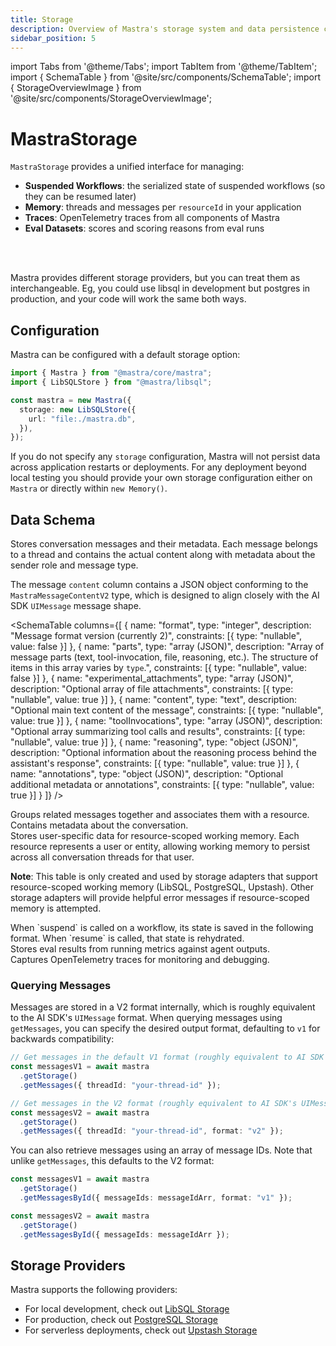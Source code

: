```yaml
---
title: Storage
description: Overview of Mastra's storage system and data persistence capabilities.
sidebar_position: 5
---
```


import Tabs from '@theme/Tabs';
import TabItem from '@theme/TabItem';
import { SchemaTable } from '@site/src/components/SchemaTable';
import { StorageOverviewImage } from '@site/src/components/StorageOverviewImage';

# MastraStorage

`MastraStorage` provides a unified interface for managing:

- **Suspended Workflows**: the serialized state of suspended workflows (so they can be resumed later)
- **Memory**: threads and messages per `resourceId` in your application
- **Traces**: OpenTelemetry traces from all components of Mastra
- **Eval Datasets**: scores and scoring reasons from eval runs

<br />

<br />

<StorageOverviewImage />

Mastra provides different storage providers, but you can treat them as interchangeable. Eg, you could use libsql in development but postgres in production, and your code will work the same both ways.

## Configuration

Mastra can be configured with a default storage option:

```typescript copy
import { Mastra } from "@mastra/core/mastra";
import { LibSQLStore } from "@mastra/libsql";

const mastra = new Mastra({
  storage: new LibSQLStore({
    url: "file:./mastra.db",
  }),
});
```

If you do not specify any `storage` configuration, Mastra will not persist data across application restarts or deployments. For any
deployment beyond local testing you should provide your own storage
configuration either on `Mastra` or directly within `new Memory()`.

## Data Schema

<Tabs>
  <TabItem value="messages" label="Messages">
Stores conversation messages and their metadata. Each message belongs to a thread and contains the actual content along with metadata about the sender role and message type.

<br />
<SchemaTable
  columns={[
    {
      name: "id",
      type: "uuidv4",
      description: "Unique identifier for the message (format: `xxxxxxxx-xxxx-xxxx-xxxx-xxxxxxxxxxxx`)",
      constraints: [
        { type: "primaryKey" },
        { type: "nullable", value: false }
      ]
    },
    {
      name: "thread_id",
      type: "uuidv4",
      description: "Parent thread reference",
      constraints: [
        { type: "foreignKey", value: "threads.id" },
        { type: "nullable", value: false }
      ]
    },
    {
      name: "resourceId",
      type: "uuidv4",
      description: "ID of the resource that owns this message",
      constraints: [
        { type: "nullable", value: true }
      ]
    },
    {
      name: "content",
      type: "text",
      description: "JSON of the message content in V2 format. Example: `{ format: 2, parts: [...] }`",
      constraints: [{ type: "nullable", value: false }]
    },
    {
      name: "role",
      type: "text",
      description: "Enum of `user | assistant`",
      constraints: [{ type: "nullable", value: false }]
    },
    {
      name: "createdAt",
      type: "timestamp",
      description: "Used for thread message ordering",
      constraints: [{ type: "nullable", value: false }]
    }
  ]}
/>

The message `content` column contains a JSON object conforming to the `MastraMessageContentV2` type, which is designed to align closely with the AI SDK `UIMessage` message shape.

<SchemaTable
columns={[
{
name: "format",
type: "integer",
description: "Message format version (currently 2)",
constraints: [{ type: "nullable", value: false }]
},
{
name: "parts",
type: "array (JSON)",
description: "Array of message parts (text, tool-invocation, file, reasoning, etc.). The structure of items in this array varies by `type`.",
constraints: [{ type: "nullable", value: false }]
},
{
name: "experimental_attachments",
type: "array (JSON)",
description: "Optional array of file attachments",
constraints: [{ type: "nullable", value: true }]
},
{
name: "content",
type: "text",
description: "Optional main text content of the message",
constraints: [{ type: "nullable", value: true }]
},
{
name: "toolInvocations",
type: "array (JSON)",
description: "Optional array summarizing tool calls and results",
constraints: [{ type: "nullable", value: true }]
},
{
name: "reasoning",
type: "object (JSON)",
description: "Optional information about the reasoning process behind the assistant's response",
constraints: [{ type: "nullable", value: true }]
},
{
name: "annotations",
type: "object (JSON)",
description: "Optional additional metadata or annotations",
constraints: [{ type: "nullable", value: true }]
}
]}
/>

</TabItem>

  <TabItem value="threads" label="Threads">
Groups related messages together and associates them with a resource. Contains metadata about the conversation.

<br />
<SchemaTable
  columns={[
    {
      name: "id",
      type: "uuidv4",
      description: "Unique identifier for the thread (format: `xxxxxxxx-xxxx-xxxx-xxxx-xxxxxxxxxxxx`)",
      constraints: [
        { type: "primaryKey" },
        { type: "nullable", value: false }
      ]
    },
    {
      name: "resourceId",
      type: "text",
      description: "Primary identifier of the external resource this thread is associated with. Used to group and retrieve related threads.",
      constraints: [{ type: "nullable", value: false }]
    },
    {
      name: "title",
      type: "text",
      description: "Title of the conversation thread",
      constraints: [{ type: "nullable", value: false }]
    },
    {
      name: "metadata",
      type: "text",
      description: "Custom thread metadata as stringified JSON. Example:",
      example: {
        category: "support",
        priority: 1
      }
    },
    {
      name: "createdAt",
      type: "timestamp",
      constraints: [{ type: "nullable", value: false }]
    },
    {
      name: "updatedAt",
      type: "timestamp",
      description: "Used for thread ordering history",
      constraints: [{ type: "nullable", value: false }]
    }
  ]}
/>

</TabItem>
  <TabItem value="resources" label="Resources">
Stores user-specific data for resource-scoped working memory. Each resource represents a user or entity, allowing working memory to persist across all conversation threads for that user.

<br />
<SchemaTable
  columns={[
    {
      name: "id",
      type: "text",
      description: "Resource identifier (user or entity ID) - same as resourceId used in threads and agent calls",
      constraints: [
        { type: "primaryKey" },
        { type: "nullable", value: false }
      ]
    },
    {
      name: "workingMemory",
      type: "text",
      description: "Persistent working memory data as Markdown text. Contains user profile, preferences, and contextual information that persists across conversation threads.",
      constraints: [{ type: "nullable", value: true }]
    },
    {
      name: "metadata",
      type: "jsonb",
      description: "Additional resource metadata as JSON. Example:",
      example: {
        preferences: { language: "en", timezone: "UTC" },
        tags: ["premium", "beta-user"]
      },
      constraints: [{ type: "nullable", value: true }]
    },
    {
      name: "createdAt",
      type: "timestamp",
      description: "When the resource record was first created",
      constraints: [{ type: "nullable", value: false }]
    },
    {
      name: "updatedAt",
      type: "timestamp",
      description: "When the working memory was last updated",
      constraints: [{ type: "nullable", value: false }]
    }
  ]}
/>

**Note**: This table is only created and used by storage adapters that support resource-scoped working memory (LibSQL, PostgreSQL, Upstash). Other storage adapters will provide helpful error messages if resource-scoped memory is attempted.

</TabItem>
  <TabItem value="workflows" label="Workflows">
When `suspend` is called on a workflow, its state is saved in the following format. When `resume` is called, that state is rehydrated.

<br />
<SchemaTable
  columns={[
    {
      name: "workflow_name",
      type: "text",
      description: "Name of the workflow",
      constraints: [{ type: "nullable", value: false }]
    },
    {
      name: "run_id",
      type: "uuidv4",
      description: "Unique identifier for the workflow execution. Used to track state across suspend/resume cycles (format: `xxxxxxxx-xxxx-xxxx-xxxx-xxxxxxxxxxxx`)",
      constraints: [{ type: "nullable", value: false }]
    },
    {
      name: "snapshot",
      type: "text",
      description: "Serialized workflow state as JSON. Example:",
      example: {
        value: { currentState: 'running' },
        context: {
          stepResults: {},
          attempts: {},
          triggerData: {}
        },
        activePaths: [],
        runId: '550e8400-e29b-41d4-a716-446655440000',
        timestamp: 1648176000000
      },
      constraints: [{ type: "nullable", value: false }]
    },
    {
      name: "createdAt",
      type: "timestamp",
      constraints: [{ type: "nullable", value: false }]
    },
    {
      name: "updatedAt",
      type: "timestamp",
      description: "Last modification time, used to track state changes during workflow execution",
      constraints: [{ type: "nullable", value: false }]
    }
  ]}
/>
  </TabItem>
  <TabItem value="eval-datasets" label="Eval Datasets">
Stores eval results from running metrics against agent outputs.

<br />
<SchemaTable
  columns={[
    {
      name: "input",
      type: "text",
      description: "Input provided to the agent",
      constraints: [{ type: "nullable", value: false }]
    },
    {
      name: "output",
      type: "text",
      description: "Output generated by the agent",
      constraints: [{ type: "nullable", value: false }]
    },
    {
      name: "result",
      type: "jsonb",
      description: "Eval result data that includes score and details. Example:",
      example: {
        score: 0.95,
        details: {
          reason: "Response accurately reflects source material",
          citations: ["page 1", "page 3"]
        }
      },
      constraints: [{ type: "nullable", value: false }]
    },
    {
      name: "agent_name",
      type: "text",
      constraints: [{ type: "nullable", value: false }]
    },
    {
      name: "metric_name",
      type: "text",
      description: "e.g Faithfulness, Hallucination, etc.",
      constraints: [{ type: "nullable", value: false }]
    },
    {
      name: "instructions",
      type: "text",
      description: "System prompt or instructions for the agent",
      constraints: [{ type: "nullable", value: false }]
    },
    {
      name: "test_info",
      type: "jsonb",
      description: "Additional test metadata and configuration",
      constraints: [{ type: "nullable", value: false }]
    },
    {
      name: "global_run_id",
      type: "uuidv4",
      description: "Groups related evaluation runs (e.g. all unit tests in a CI run)",
      constraints: [{ type: "nullable", value: false }]
    },
    {
      name: "run_id",
      type: "uuidv4",
      description: "Unique identifier for the run being evaluated (format: `xxxxxxxx-xxxx-xxxx-xxxx-xxxxxxxxxxxx`)",
      constraints: [{ type: "nullable", value: false }]
    },
    {
      name: "created_at",
      type: "timestamp",
      constraints: [{ type: "nullable", value: false }]
    }
  ]}
/>
  </TabItem>
  <TabItem value="captures-opentelemetry-traces-for-monitoring-and-de" label="Captures OpenTelemetry traces for monitoring and de">
Captures OpenTelemetry traces for monitoring and debugging.

<br />
<SchemaTable
  columns={[
    {
      name: "id",
      type: "text",
      description: "Unique trace identifier",
      constraints: [
        { type: "nullable", value: false },
        { type: "primaryKey" }
      ]
    },
    {
      name: "parentSpanId",
      type: "text",
      description: "ID of the parent span. Null if span is top level",
    },
    {
      name: "name",
      type: "text",
      description: "Hierarchical operation name (e.g. `workflow.myWorkflow.execute`, `http.request`, `database.query`)",
      constraints: [{ type: "nullable", value: false }],
    },
    {
      name: "traceId",
      type: "text",
      description: "Root trace identifier that groups related spans",
      constraints: [{ type: "nullable", value: false }]
    },
    {
      name: "scope",
      type: "text",
      description: "Library/package/service that created the span (e.g. `@mastra/core`, `express`, `pg`)",
      constraints: [{ type: "nullable", value: false }]
    },
    {
      name: "kind",
      type: "integer",
      description: "`INTERNAL` (0, within process), `CLIENT` (1, outgoing calls), `SERVER` (2, incoming calls), `PRODUCER` (3, async job creation), `CONSUMER` (4, async job processing)",
      constraints: [{ type: "nullable", value: false }]
    },
    {
      name: "attributes",
      type: "jsonb",
      description: "User defined key-value pairs that contain span metadata",
    },
    {
      name: "status",
      type: "jsonb",
      description: "JSON object with `code` (UNSET=0, ERROR=1, OK=2) and optional `message`. Example:",
      example: {
        code: 1,
        message: "HTTP request failed with status 500"
      }
    },
    {
      name: "events",
      type: "jsonb",
      description: "Time-stamped events that occurred during the span",
    },
    {
      name: "links",
      type: "jsonb",
      description: "Links to other related spans",
      },
    {
      name: "other",
      type: "text",
      description: "Additional OpenTelemetry span fields as stringified JSON. Example:",
      example: {
        droppedAttributesCount: 2,
        droppedEventsCount: 1,
        instrumentationLibrary: "@opentelemetry/instrumentation-http"
      }
    },
    {
      name: "startTime",
      type: "bigint",
      description: "Nanoseconds since Unix epoch when span started",
      constraints: [{ type: "nullable", value: false }]
    },
    {
      name: "endTime",
      type: "bigint",
      description: "Nanoseconds since Unix epoch when span ended",
      constraints: [{ type: "nullable", value: false }]
    },
    {
      name: "createdAt",
      type: "timestamp",
      constraints: [{ type: "nullable", value: false }]
    }
  ]}
/>
  </TabItem>
</Tabs>

### Querying Messages

Messages are stored in a V2 format internally, which is roughly equivalent to the AI SDK's `UIMessage` format. When querying messages using `getMessages`, you can specify the desired output format, defaulting to `v1` for backwards compatibility:

```typescript copy
// Get messages in the default V1 format (roughly equivalent to AI SDK's CoreMessage format)
const messagesV1 = await mastra
  .getStorage()
  .getMessages({ threadId: "your-thread-id" });

// Get messages in the V2 format (roughly equivalent to AI SDK's UIMessage format)
const messagesV2 = await mastra
  .getStorage()
  .getMessages({ threadId: "your-thread-id", format: "v2" });
```

You can also retrieve messages using an array of message IDs. Note that unlike `getMessages`, this defaults to the V2 format:

```typescript copy
const messagesV1 = await mastra
  .getStorage()
  .getMessagesById({ messageIds: messageIdArr, format: "v1" });

const messagesV2 = await mastra
  .getStorage()
  .getMessagesById({ messageIds: messageIdArr });
```

## Storage Providers

Mastra supports the following providers:

- For local development, check out [LibSQL Storage](/docs/reference/storage/libsql)
- For production, check out [PostgreSQL Storage](/docs/reference/storage/postgresql)
- For serverless deployments, check out [Upstash Storage](/docs/reference/storage/upstash)
